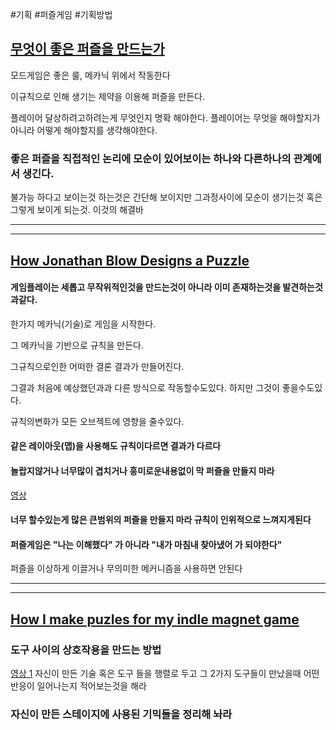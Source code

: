 #기획 #퍼즐게임 #기획방법



## [무엇이 좋은 퍼즐을 만드는가](https://youtu.be/zsjC6fa_YBg)

모드게임은 좋은 룰, 메카닉 위에서 작동한다

이규칙으로 인해 생기는 제약을 이용해 퍼즐을 만든다.

플레이어 달상하려고하려는게 무엇인지 명확 해야한다.
플레이어는 무엇을 해야할지가 아니라 어떻게 해야할지를 생갹해야한다.

### 좋은 퍼즐을 직접적인 논리에 모순이 있어보이는 하나와 다른하나의 관계에서 생긴다.
불가능 하다고 보이는것
하는것은 간단해 보이지만 그과정사이에 모순이 생기는것 혹은 그렇게 보이게 되는것.
이것의 해결바


---
---

## [How Jonathan Blow Designs a Puzzle](https://youtu.be/2zK8ItePe3Y)
#### 게임플레이는 세롭고 무작위적인것을 만드는것이 아니라 이미 존재하는것을 발견하는것과같다.

한가지 메카닉(기술)로 게임을 시작한다.

그 메카닉을 기반으로 규칙을 만든다.

그규칙으로인한 어떠한 결론 결과가 만들어진다.

그결과 처음에 예상했던과과 다른 방식으로 작동할수도있다.
하지만 그것이 좋을수도있다.

규칙의변화가 모든 오브젝트에 영향을 줄수있다.



#### 같은 레이아웃(맵)을 사용해도 규칙이다르면 결과가 다르다

#### 놀랍지않거나 너무많이 겹치거나 흥미로운내용없이 막 퍼즐을 만들지 마라

[영상](https://youtu.be/2zK8ItePe3Y?t=319)
#### 너무 할수있는게 많은 큰범위의 퍼즐을 만들지 마라 규칙이 인위적으로 느껴지게된다

#### 퍼즐게임은 "나는 이해했다" 가 아니라 "내가 마침내 찾아냈어 가 되야한다"
퍼즐을 이상하게 이끌거나 무의미한 메커니즘을 사용하면 안된다


---
---
## [How I make puzles for my indle magnet game]( https://youtu.be/akeVPZLZejY )

### 도구 사이의 상호작용을 만드는 방법
[영상 1](https://youtu.be/akeVPZLZejY?t=217)
자신이 만든 기술 혹은 도구 들을 행렬로 두고 그 2가지 도구들이 만났을때 어떤 반응이 일어나는지 적어보는것을 해라 

### 자신이 만든 스테이지에 사용된 기믹들을 정리해 놔라
